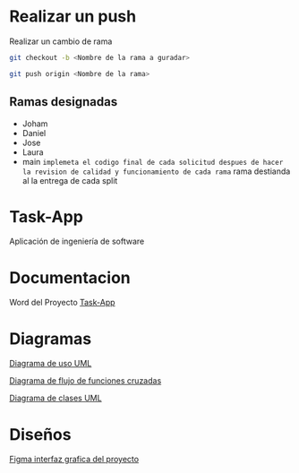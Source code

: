# Realizar un push
Realizar un cambio de rama
``` bash
git checkout -b <Nombre de la rama a guradar>
```

``` bash
git push origin <Nombre de la rama>
```

## Ramas designadas

- Joham
- Daniel
- Jose
- Laura 
- main ``implemeta el codigo final de cada solicitud despues de hacer la revision de calidad y funcionamiento de cada rama`` rama destianda al la entrega de cada split

# Task-App
Aplicación de ingeniería de software

# Documentacion 
Word del Proyecto 
[Task-App](https://upbeduco-my.sharepoint.com/:w:/g/personal/jaider_morales_upb_edu_co/EZUO_zTJ865IoJLpbNsz_8MBc7bRWz5cOct8caM_R2PFjQ?e=fevP6L)
# Diagramas

[Diagrama de uso UML](https://upbeduco-my.sharepoint.com/:u:/g/personal/jaider_morales_upb_edu_co/ESMg2HWuY-FJur_SpF_CxewBfchtsDJEVdGVn15lfL2dsg?e=QMG7f7)

[Diagrama de flujo de funciones cruzadas](https://upbeduco-my.sharepoint.com/:u:/g/personal/jaider_morales_upb_edu_co/EfChokOmW95JhSe7a4A_mw0BhXJXHCu-0VNaX5DjyMl9Nw?e=GAM10t)

[Diagrama de clases UML](https://upbeduco-my.sharepoint.com/:u:/g/personal/jaider_morales_upb_edu_co/ESMg2HWuY-FJur_SpF_CxewBfchtsDJEVdGVn15lfL2dsg?e=8U1l0x)

# Diseños
[Figma interfaz grafica del proyecto](https://www.figma.com/file/N5OxmMcwmWnkzwLbpRvmMH/Untitled?node-id=2%3A65)